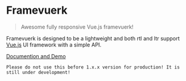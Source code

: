 # Framevuerk

> Awesome fully responsive Vue.js framevuerk!

Framevuerk is designed to be a lightweight and both rtl and ltr support [Vue.js](http://vuejs.org) UI framework with a simple API.

[Documention and Demo](http://framevuerk.com)

`Please do not use this before 1.x.x version for production! It is still under development!`